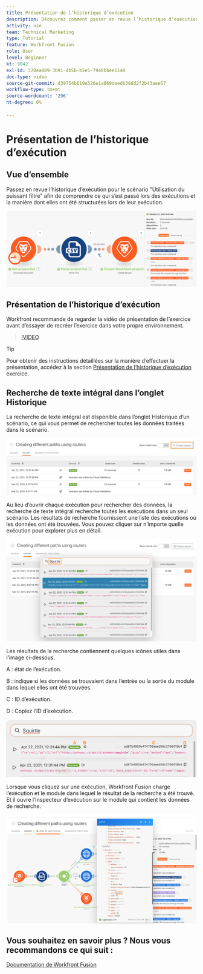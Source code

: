 ```yaml
---
title: Présentation de l’historique d’exécution
description: Découvrez comment passer en revue l’historique d’exécution d’un scénario pour comprendre ce qui s’est passé dans [!DNL Adobe Workfront Fusion].
activity: use
team: Technical Marketing
type: Tutorial
feature: Workfront Fusion
role: User
level: Beginner
kt: 9042
exl-id: 370ea489-3b91-4b5b-b5e5-7948bbee1148
doc-type: video
source-git-commit: d39754b619e526e1a869deedb38dd2f2b43aee57
workflow-type: tm+mt
source-wordcount: '296'
ht-degree: 0%

---
```


# Présentation de l’historique d’exécution

## Vue d’ensemble

Passez en revue l’historique d’exécution pour le scénario &quot;Utilisation du puissant filtre&quot; afin de comprendre ce qui s’est passé lors des exécutions et la manière dont elles ont été structurées lors de leur exécution.

![Image de l’historique d’exécution dans un scénario de fusion](assets/execution-history-and-scheduling-1.png)

## Présentation de l’historique d’exécution

Workfront recommande de regarder la vidéo de présentation de l’exercice avant d’essayer de recréer l’exercice dans votre propre environnement.

>[!VIDEO](https://video.tv.adobe.com/v/335283/?quality=12)

>[!TIP]
>
>Pour obtenir des instructions détaillées sur la manière d’effectuer la présentation, accédez à la section [Présentation de l’historique d’exécution](https://experienceleague.adobe.com/docs/workfront-learn/tutorials-workfront/fusion/exercises/execution-history.html?lang=en) exercice.

## Recherche de texte intégral dans l’onglet Historique

La recherche de texte intégral est disponible dans l’onglet Historique d’un scénario, ce qui vous permet de rechercher toutes les données traitées dans le scénario.

![Une image de recherche de l’historique d’exécution](assets/execution-history-and-scheduling-2.png)

Au lieu d’ouvrir chaque exécution pour rechercher des données, la recherche de texte intégral recherche toutes les exécutions dans un seul scénario. Les résultats de recherche fournissent une liste des exécutions où les données ont été trouvées. Vous pouvez cliquer sur n’importe quelle exécution pour explorer plus en détail.

![Image d’une recherche d’historique d’exécution](assets/execution-history-and-scheduling-3.png)

Les résultats de la recherche contiennent quelques icônes utiles dans l’image ci-dessous.

A : état de l’exécution.

B : indique si les données se trouvaient dans l’entrée ou la sortie du module dans lequel elles ont été trouvées.

C : ID d’exécution.

D : Copiez l’ID d’exécution.

![Image des résultats de recherche d’un historique d’exécution](assets/execution-history-and-scheduling-4.png)

Lorsque vous cliquez sur une exécution, Workfront Fusion charge l’exécution et le module dans lequel le résultat de la recherche a été trouvé. Et il ouvre l’Inspecteur d’exécution sur le module qui contient les données de recherche.

![Une image des liens d&#39;historique d&#39;exécution](assets/execution-history-and-scheduling-5.png)


## Vous souhaitez en savoir plus ? Nous vous recommandons ce qui suit :

[Documentation de Workfront Fusion](https://experienceleague.adobe.com/docs/workfront/using/adobe-workfront-fusion/workfront-fusion-2.html?lang=en)
